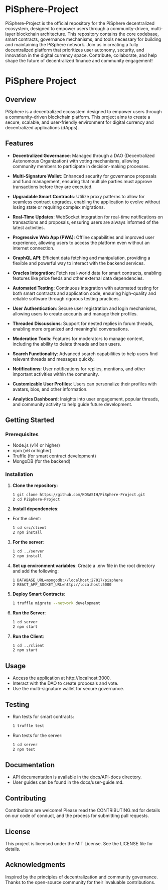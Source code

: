 # PiSphere-Project
PiSphere-Project is the official repository for the PiSphere decentralized ecosystem, designed to empower users through a community-driven, multi-layer blockchain architecture. This repository contains the core codebase, smart contracts, governance mechanisms, and tools necessary for building and maintaining the PiSphere network. Join us in creating a fully decentralized platform that prioritizes user autonomy, security, and innovation in the digital currency space. Contribute, collaborate, and help shape the future of decentralized finance and community engagement!

# PiSphere Project

## Overview
PiSphere is a decentralized ecosystem designed to empower users through a community-driven blockchain platform. This project aims to create a secure, scalable, and user-friendly environment for digital currency and decentralized applications (dApps). 

## Features

- **Decentralized Governance**: Managed through a DAO (Decentralized Autonomous Organization) with voting mechanisms, allowing community members to participate in decision-making processes.

- **Multi-Signature Wallet**: Enhanced security for governance proposals and fund management, ensuring that multiple parties must approve transactions before they are executed.

- **Upgradable Smart Contracts**: Utilize proxy patterns to allow for seamless contract upgrades, enabling the application to evolve without losing state or requiring complex migrations.

- **Real-Time Updates**: WebSocket integration for real-time notifications on transactions and proposals, ensuring users are always informed of the latest activities.

- **Progressive Web App (PWA)**: Offline capabilities and improved user experience, allowing users to access the platform even without an internet connection.

- **GraphQL API**: Efficient data fetching and manipulation, providing a flexible and powerful way to interact with the backend services.

- **Oracles Integration**: Fetch real-world data for smart contracts, enabling features like price feeds and other external data dependencies.

- **Automated Testing**: Continuous integration with automated testing for both smart contracts and application code, ensuring high-quality and reliable software through rigorous testing practices.

- **User  Authentication**: Secure user registration and login mechanisms, allowing users to create accounts and manage their profiles.

- **Threaded Discussions**: Support for nested replies in forum threads, enabling more organized and meaningful conversations.

- **Moderation Tools**: Features for moderators to manage content, including the ability to delete threads and ban users.

- **Search Functionality**: Advanced search capabilities to help users find relevant threads and messages quickly.

- **Notifications**: User notifications for replies, mentions, and other important activities within the community.

- **Customizable User Profiles**: Users can personalize their profiles with avatars, bios, and other information.

- **Analytics Dashboard**: Insights into user engagement, popular threads, and community activity to help guide future development.

## Getting Started

### Prerequisites
- Node.js (v14 or higher)
- npm (v6 or higher)
- Truffle (for smart contract development)
- MongoDB (for the backend)

### Installation
1. **Clone the repository:**
   ```bash
   1 git clone https://github.com/KOSASIH/PiSphere-Project.git
   2 cd PiSphere-Project
   ```

2. **Install dependencies**:

- For the client:
   ```bash
   1 cd src/client
   2 npm install
   ```
   
3. **For the server**:
   ```bash
   1 cd ../server
   2 npm install
   ```
   
3. **Set up environment variables**: Create a .env file in the root directory and add the following:

   ```plaintext
   1 DATABASE_URL=mongodb://localhost:27017/pisphere
   2 REACT_APP_SOCKET_URL=http://localhost:5000
   ```
   
4. **Deploy Smart Contracts**:

   ```bash
   1 truffle migrate --network development

5. **Run the Server**:

   ```bash
   1 cd server
   2 npm start
   ```
   
6. **Run the Client**:

   ```bash
   1 cd ../client
   2 npm start
   ```

## Usage

- Access the application at http://localhost:3000.
- Interact with the DAO to create proposals and vote.
- Use the multi-signature wallet for secure governance.

## Testing
- Run tests for smart contracts:
   ```bash
   1 truffle test
   ```

- Run tests for the server:
   ```bash
   1 cd server
   2 npm test
   ```
   
## Documentation

- API documentation is available in the docs/API-docs directory.
- User guides can be found in the docs/user-guide.md.

## Contributing
Contributions are welcome! Please read the CONTRIBUTING.md for details on our code of conduct, and the process for submitting pull requests.

## License
This project is licensed under the MIT License. See the LICENSE file for details.

## Acknowledgments
Inspired by the principles of decentralization and community governance.
Thanks to the open-source community for their invaluable contributions.

